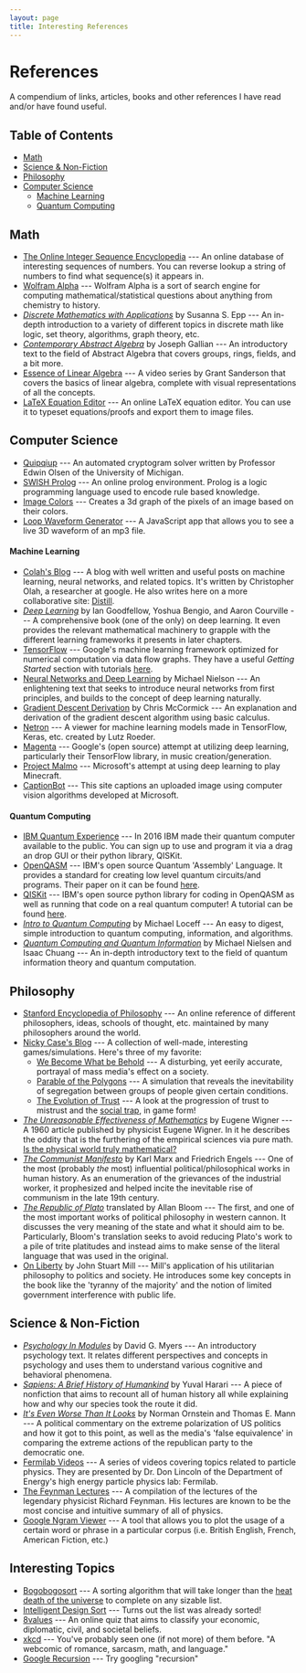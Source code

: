 ```yaml
---
layout: page
title: Interesting References
---
```

# References
A compendium of links, articles, books and other references I have read and/or have found useful.

## Table of Contents
* [Math](#math)
* [Science & Non-Fiction](#science--non-fiction)
* [Philosophy](#philosophy)
* [Computer Science](#computer-science)
  * [Machine Learning](#machine-learning)
  * [Quantum Computing](#quantum-computing)

## Math
* [The Online Integer Sequence Encyclopedia](https://oeis.org) --- An online database of interesting sequences of numbers. You can reverse lookup a string of numbers to find what sequence(s) it appears in.
* [Wolfram Alpha](https://www.wolframalpha.com) --- Wolfram Alpha is a sort of search engine for computing mathematical/statistical questions about anything from chemistry to history.
* [*Discrete Mathematics with Applications*](http://condor.depaul.edu/sepp/DMwA4e.htm) by Susanna S. Epp --- An in-depth introduction to a variety of different topics in discrete math like logic, set theory, algorithms, graph theory, etc.
* [*Contemporary Abstract Algebra*](https://isidore.co/calibre/get/pdf/4975) by Joseph Gallian --- An introductory text to the field of Abstract Algebra that covers groups, rings, fields, and a bit more.
* [Essence of Linear Algebra](https://www.youtube.com/playlist?list=PLZHQObOWTQDPD3MizzM2xVFitgF8hE_ab) --- A video series by Grant Sanderson that covers the basics of linear algebra, complete with visual representations of all the concepts.
* [LaTeX Equation Editor](https://www.codecogs.com/latex/eqneditor.php) --- An online LaTeX equation editor. You can use it to typeset equations/proofs and export them to image files.

## Computer Science
* [Quipqiup](https://quipqiup.com) --- An automated cryptogram solver written by Professor Edwin Olsen of the University of Michigan.
* [SWISH Prolog](https://swish.swi-prolog.org) --- An online prolog environment. Prolog is a logic programming language used to encode rule based knowledge.
* [Image Colors](https://franciscouzo.github.io/image_colors/) --- Creates a 3d graph of the pixels of an image based on their colors.
* [Loop Waveform Generator](https://airtightinteractive.com/demos/js/reactive/) --- A JavaScript app that allows you to see a live 3D waveform of an mp3 file.

#### Machine Learning
* [Colah's Blog](https://colah.github.io) --- A blog with well written and useful posts on machine learning, neural networks, and related topics. It's written by Christopher Olah, a researcher at google. He also writes here on a more collaborative site: [Distill](https://distill.pub).
* [*Deep Learning*](http://www.deeplearningbook.org) by Ian Goodfellow, Yoshua Bengio, and Aaron Courville --- A comprehensive book (one of the only) on deep learning. It even provides the relevant mathematical machinery to grapple with the different learning frameworks it presents in later chapters.
* [TensorFlow](https://www.tensorflow.org/) --- Google's machine learning framework optimized for numerical computation via data flow graphs. They have a useful *Getting Started* section with tutorials [here](https://www.tensorflow.org/get_started/).
* [Neural Networks and Deep Learning](http://neuralnetworksanddeeplearning.com/index.html) by Michael Nielson --- An enlightening text that seeks to introduce neural networks from first principles, and builds to the concept of deep learning naturally.
* [Gradient Descent Derivation](http://mccormickml.com/2014/03/04/gradient-descent-derivation/) by Chris McCormick --- An explanation and derivation of the gradient descent algorithm using basic calculus.
* [Netron](https://github.com/lutzroeder/netron) --- A viewer for machine learning models made in TensorFlow, Keras, etc. created by Lutz Roeder.
* [Magenta](https://magenta.tensorflow.org) --- Google's (open source) attempt at utilizing deep learning, particularly their TensorFlow library, in music creation/generation.
* [Project Malmo](https://www.microsoft.com/en-us/research/project/project-malmo/) --- Microsoft's attempt at using deep learning to play Minecraft.
* [CaptionBot](https://www.captionbot.ai) --- This site captions an uploaded image using computer vision algorithms developed at Microsoft.

#### Quantum Computing
* [IBM Quantum Experience](https://quantumexperience.ng.bluemix.net/qx/experience) --- In 2016 IBM made their quantum computer available to the public. You can sign up to use and program it via a drag an drop GUI or their python library, QISKit.
* [OpenQASM](https://github.com/QISKit/openqasm) --- IBM's open source Quantum 'Assembly' Language. It provides a standard for creating low level quantum circuits/and programs. Their paper on it can be found [here](https://arxiv.org/pdf/1707.03429.pdf).
* [QISKit](https://github.com/QISKit/qiskit-sdk-py) --- IBM's open source python library for coding in OpenQASM as well as running that code on a real quantum computer! A tutorial can be found [here](https://github.com/QISKit/qiskit-tutorial).
* [*Intro to Quantum Computing*](http://lapastillaroja.net/wp-content/uploads/2016/09/Intro_to_QC_Vol_1_Loceff.pdf) by Michael Loceff --- An easy to digest, simple introduction to quantum computing, information, and algorithms.
* [*Quantum Computing and Quantum Information*]() by Michael Nielsen and Isaac Chuang --- An in-depth introductory text to the field of quantum information theory and quantum computation.

## Philosophy
* [Stanford Encyclopedia of Philosophy](https://plato.stanford.edu/contents.html) --- An online reference of different philosophers, ideas, schools of thought, etc. maintained by many philosophers around the world.
* [Nicky Case's Blog](http://ncase.me) --- A collection of well-made, interesting games/simulations. Here's three of my favorite:
  * [We Become What be Behold](https://ncase.itch.io/wbwwb) --- A disturbing, yet eerily accurate, portrayal of mass media's effect on a society.
  * [Parable of the Polygons](http://ncase.me/polygons/) --- A simulation that reveals the inevitability of segregation between groups of people given certain conditions.
  * [The Evolution of Trust](http://ncase.me/trust/) ---  A look at the progression of trust to mistrust and the [social trap](https://en.wikipedia.org/wiki/Social_trap), in game form!
* [*The Unreasonable Effectiveness of Mathematics*](http://www.maths.ed.ac.uk/~aar/papers/wigner.pdf) by Eugene Wigner --- A 1960 article published by physicist Eugene Wigner. In it he describes the oddity that is the furthering of the empirical sciences via pure math. [Is the physical world truly mathematical?](https://en.wikipedia.org/wiki/Mathematical_universe_hypothesis)
* [*The Communist Manifesto*](https://www.marxists.org/archive/marx/works/download/pdf/Manifesto.pdf) by Karl Marx and Friedrich Engels --- One of the most (probably *the* most) influential political/philosophical works in human history. As an enumeration of the grievances of the industrial worker, it prophesized and helped incite the inevitable rise of communism in the late 19th century.
* [*The Republic of Plato*](http://www.inp.uw.edu.pl/mdsie/Political_Thought/Plato-Republic.pdf) translated by Allan Bloom --- The first, and one of the most important works of political philosophy in western cannon. It discusses the very meaning of the state and what it should aim to be. Particularly, Bloom's translation seeks to avoid reducing Plato's work to a pile of trite platitudes and instead aims to make sense of the literal language that was used in the original.
* [On Liberty](https://www.utilitarianism.com/ol/one.html) by John Stuart Mill --- Mill's application of his utilitarian philosophy to politics and society. He introduces some key concepts in the book like the 'tyranny of the majority' and the notion of limited government interference with public life.

## Science & Non-Fiction
* [*Psychology In Modules*](https://www.macmillanlearning.com/Catalog/product/psychologyinmodules-twelfthedition-myers#tab) by David G. Myers --- An introductory psychology text. It relates different perspectives and concepts in psychology and uses them to understand various cognitive and behavioral phenomena.
* [*Sapiens: A Brief History of Humankind*](http://www.ynharari.com/book/sapiens/) by Yuval Harari --- A piece of nonfiction that aims to recount all of human history all while explaining how and why our species took the route it did.
* [*It's Even Worse Than It Looks*](https://www.brookings.edu/books/its-even-worse-than-it-looks-how-the-american-constitutional-system-collided-with-the-new-politics-of-extremism/) by Norman Ornstein and Thomas E. Mann --- A political commentary on the extreme polarization of US politics and how it got to this point, as well as the media's 'false equivalence' in comparing the extreme actions of the republican party to the democratic one.
* [Fermilab Videos](https://www.youtube.com/playlist?list=PLr4c_1szMTz9YypnHayf4JXqWBa2PwPdw) --- A series of videos covering topics related to particle physics. They are presented by Dr. Don Lincoln of the Department of Energy's high energy particle physics lab: Fermilab.
* [The Feynman Lectures](http://www.feynmanlectures.caltech.edu/I_toc.html) --- A compilation of the lectures of the legendary physicist Richard Feynman. His lectures are known to be the most concise and intuitive summary of all of physics.
* [Google Ngram Viewer](https://books.google.com/ngrams) --- A tool that allows you to plot the usage of a certain word or phrase in a particular corpus (i.e. British English, French, American Fiction, etc.)

## Interesting Topics
* [Bogobogosort](http://www.dangermouse.net/esoteric/bogobogosort.html) --- A sorting algorithm that will take longer than the [heat death of the universe](https://en.wikipedia.org/wiki/Heat_death_of_the_universe) to complete on any sizable list.
* [Intelligent Design Sort](http://www.dangermouse.net/esoteric/intelligentdesignsort.html) --- Turns out the list was already sorted!
* [8values](https://8values.github.io) --- An online quiz that aims to  classify your economic, diplomatic, civil, and societal beliefs.
* [xkcd](https://xkcd.com) --- You've probably seen one (if not more) of them before. "A webcomic of romance, sarcasm, math, and language."
* [Google Recursion](https://www.google.com/search?q=recursion) --- Try googling "recursion"
<!-- * [pannenkoek2012](https://www.youtube.com/user/pannenkoek2012) --- A YouTube channel devoted to breaking down the mechanics and exploitation of those mechanics in Super Mario 64. The level of detail Pannenkoek provides is astounding and how someone could turn a particular Nintendo 64 game into a well documented science is beyond me. (he has a secondary channel [here](https://www.youtube.com/user/pannenkeok2012)). -->